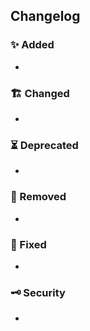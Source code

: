 ## Changelog

### ✨ Added

* 

### 🏗 Changed

*

### ⏳ Deprecated

*

### 🛑 Removed

*

### 🐛 Fixed

*

### 🗝 Security

*
